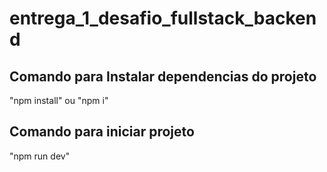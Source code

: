 # entrega_1_desafio_fullstack_backend

## Comando para Instalar dependencias  do projeto 
 "npm install" ou "npm i"

## Comando para iniciar projeto 

 "npm run dev"